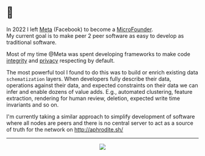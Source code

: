 <!-- ![Matt's Github Stats](https://github-readme-stats.vercel.app/api?username=tantaman&show_icons=true&theme=moltack) -->

# 👋

In 2022 I left [Meta](meta.com) (Facebook) to become a [MicroFounder](https://microfounder.com/).
<br/>My current goal is to make peer 2 peer software as easy to develop as traditional software.

Most of my time @Meta was spent developing frameworks to make code [integrity](https://about.fb.com/news/category/integrity-security/) and [privacy](https://about.facebook.com/actions/protecting-privacy-and-security/) respecting by default.

The most powerful tool I found to do this was to build or enrich existing data `schematization` layers. When developers fully describe their data,  operations against their data, and expected constraints on their data we can infer and enable dozens of value adds. E.g., automated clustering, feature extraction, rendering for human review, deletion, expected write time invariants and so on.

I'm currently taking a similar approach to simplify development of software where all nodes are peers and there is no central server to act as a source of truth for the network on http://aphrodite.sh/

---

<p align="center">
 <img src="https://static.wikia.nocookie.net/megaman/images/7/76/MM3-SearchSnake-Art.jpg/revision/latest?cb=20100506170821" />
</p>
